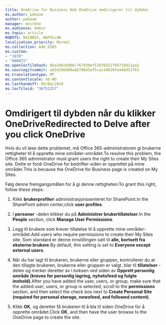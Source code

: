 ```yaml
---
title: OneDrive for Business Web OneDrive omdirigerer til dybden
ms.author: pebaum
author: pebaum
manager: mnirkhe
ms.audience: Admin
ms.topic: article
ROBOTS: NOINDEX, NOFOLLOW
localization_priority: Normal
ms.collection: Adm_O365
ms.custom:
- "1870"
- "900072"
ms.openlocfilehash: 8ba296c6986c767939ef51076551f95719d11aa2
ms.sourcegitcommit: a65d196d00adb70045af5caca9828fe44b951f61
ms.translationtype: MT
ms.contentlocale: nb-NO
ms.lasthandoff: 09/04/2019
ms.locfileid: "36752257"
---
```

# <a name="redirected-to-delve-after-you-click-onedrive"></a><span data-ttu-id="c3afd-102">Omdirigert til dybden når du klikker OneDrive</span><span class="sxs-lookup"><span data-stu-id="c3afd-102">Redirected to Delve after you click OneDrive</span></span>

<span data-ttu-id="c3afd-103">Hvis du vil løse dette problemet, må Office 365-administratoren gi brukerne rettigheter til å opprette mine områder-området.</span><span class="sxs-lookup"><span data-stu-id="c3afd-103">To resolve this problem, the Office 365 administrator must grant users the right to create their My Sites site.</span></span> <span data-ttu-id="c3afd-104">Dette er fordi OneDrive for bedrifter-siden er opprettet på mine områder.</span><span class="sxs-lookup"><span data-stu-id="c3afd-104">This is because the OneDrive for Business page is created on My Sites.</span></span>

<span data-ttu-id="c3afd-105">Følg denne fremgangsmåten for å gi denne rettigheten:</span><span class="sxs-lookup"><span data-stu-id="c3afd-105">To grant this right, follow these steps:</span></span>

1. <span data-ttu-id="c3afd-106">Klikk **brukerprofiler**i administrasjonssenteret for SharePoint.</span><span class="sxs-lookup"><span data-stu-id="c3afd-106">In the SharePoint admin center,click **user profiles**.</span></span>

2. <span data-ttu-id="c3afd-107">I **personer** -delen klikker du på **Administrer brukertillatelser**.</span><span class="sxs-lookup"><span data-stu-id="c3afd-107">In the **People** section, click **Manage User Permissions**.</span></span>

3. <span data-ttu-id="c3afd-108">Legg til brukere som krever tillatelse til å opprette mine områder-området.</span><span class="sxs-lookup"><span data-stu-id="c3afd-108">Add users who require permissions to create their My Sites site.</span></span> <span data-ttu-id="c3afd-109">Som standard er denne innstillingen satt til **alle, bortsett fra eksterne brukere**.</span><span class="sxs-lookup"><span data-stu-id="c3afd-109">By default, this setting is set to **Everyone except external users**.</span></span>

4. <span data-ttu-id="c3afd-110">Når du har lagt til brukeren, brukerne eller gruppen, kontrollerer du at den tillagte brukeren, brukerne eller gruppen er valgt, blar til **tillatelser** -delen og merker deretter av i boksen ved siden av **Opprett personlig område (kreves for personlig lagring, nyhetsfeed og fulgte innhold)**.</span><span class="sxs-lookup"><span data-stu-id="c3afd-110">After you have added the user, users, or group, make sure that the added user, users, or group is selected, scroll to the **permissions** section, and then select the check box next to **Create Personal Site (required for personal storage, newsfeed, and followed content)**.</span></span>

5. <span data-ttu-id="c3afd-111">Klikk **OK**, og deretter få brukeren til å bla til siden OneDrive for å opprette området.</span><span class="sxs-lookup"><span data-stu-id="c3afd-111">Click **OK**, and then have the user browse to the OneDrive page to create the site.</span></span>
